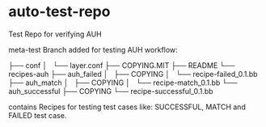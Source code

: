 # auto-test-repo
Test Repo for verifying AUH

meta-test Branch added for testing AUH workflow:

├── conf
│   └── layer.conf
├── COPYING.MIT
├── README
└── recipes-auh
    ├── auh_failed
    │   ├── COPYING
    │   └── recipe-failed_0.1.bb
    ├── auh_match
    │   ├── COPYING
    │   └── recipe-match_0.1.bb
    └── auh_successful
        ├── COPYING
        └── recipe-successful_0.1.bb

contains Recipes for testing test cases like: SUCCESSFUL, MATCH and FAILED test case.


